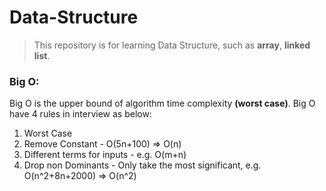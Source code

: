 # Data-Structure

>This repository is for learning Data Structure, such as <b>array</b>, <b>linked list</b>.

### Big O:
Big O is the upper bound of algorithm time complexity <b>(worst case)</b>. Big O have 4 rules in interview as below:
1. Worst Case
2. Remove Constant - O(5n+100) => O(n)
3. Different terms for inputs - e.g. O(m+n)
4. Drop non Dominants - Only take the most significant, e.g. O(n^2+8n+2000)  =>  O(n^2)


